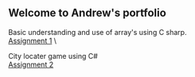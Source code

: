 ## Welcome to Andrew's portfolio

Basic understanding and use of array's using C sharp. \
[Assignment 1](https://github.com/Andrew2486/Portfolio/blob/6802286c86618238a3b82ea84ae6638c7c712714/Assigment%201%20(Working%20with%20arrays).txt) \


City locater game using C# \
[Assignment 2](https://github.com/Andrew2486/Portfolio/blob/Projects/Assignment%202%20(City%20guess%20game).txt)
